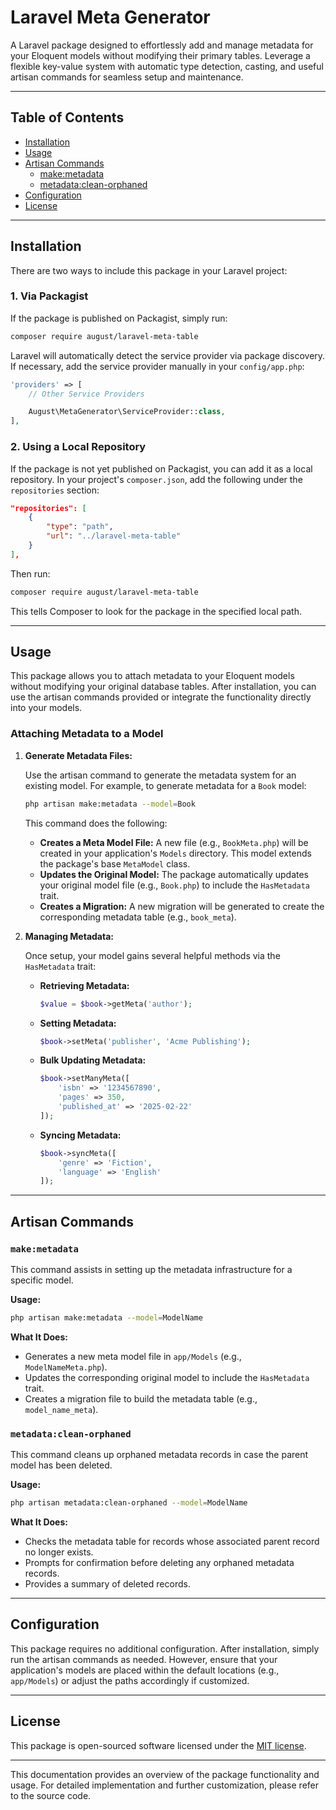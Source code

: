 # Laravel Meta Generator

A Laravel package designed to effortlessly add and manage metadata for your Eloquent models without modifying their primary tables. Leverage a flexible key-value system with automatic type detection, casting, and useful artisan commands for seamless setup and maintenance.

---

## Table of Contents

- [Installation](#installation)
- [Usage](#usage)
- [Artisan Commands](#artisan-commands)
  - [make:metadata](#makemetadata)
  - [metadata:clean-orphaned](#metadataclean-orphaned)
- [Configuration](#configuration)
- [License](#license)

---

## Installation

There are two ways to include this package in your Laravel project:

### 1. Via Packagist

If the package is published on Packagist, simply run:

```bash
composer require august/laravel-meta-table
```

Laravel will automatically detect the service provider via package discovery. If necessary, add the service provider manually in your `config/app.php`:

```php
'providers' => [
    // Other Service Providers

    August\MetaGenerator\ServiceProvider::class,
],
```

### 2. Using a Local Repository

If the package is not yet published on Packagist, you can add it as a local repository. In your project's `composer.json`, add the following under the `repositories` section:

```json
"repositories": [
    {
        "type": "path",
        "url": "../laravel-meta-table"
    }
],
```

Then run:

```bash
composer require august/laravel-meta-table
```

This tells Composer to look for the package in the specified local path.

---

## Usage

This package allows you to attach metadata to your Eloquent models without modifying your original database tables. After installation, you can use the artisan commands provided or integrate the functionality directly into your models.

### Attaching Metadata to a Model

1. **Generate Metadata Files:**

   Use the artisan command to generate the metadata system for an existing model. For example, to generate metadata for a `Book` model:

   ```bash
   php artisan make:metadata --model=Book
   ```

   This command does the following:
   - **Creates a Meta Model File:** A new file (e.g., `BookMeta.php`) will be created in your application's `Models` directory. This model extends the package's base `MetaModel` class.
   - **Updates the Original Model:** The package automatically updates your original model file (e.g., `Book.php`) to include the `HasMetadata` trait.
   - **Creates a Migration:** A new migration will be generated to create the corresponding metadata table (e.g., `book_meta`).

2. **Managing Metadata:**

   Once setup, your model gains several helpful methods via the `HasMetadata` trait:
   
   - **Retrieving Metadata:**
     ```php
     $value = $book->getMeta('author');
     ```
   
   - **Setting Metadata:**
     ```php
     $book->setMeta('publisher', 'Acme Publishing');
     ```

   - **Bulk Updating Metadata:**
     ```php
     $book->setManyMeta([
         'isbn' => '1234567890',
         'pages' => 350,
         'published_at' => '2025-02-22'
     ]);
     ```

   - **Syncing Metadata:**
     ```php
     $book->syncMeta([
         'genre' => 'Fiction',
         'language' => 'English'
     ]);
     ```

---

## Artisan Commands

### `make:metadata`

This command assists in setting up the metadata infrastructure for a specific model.

**Usage:**

```bash
php artisan make:metadata --model=ModelName
```

**What It Does:**

- Generates a new meta model file in `app/Models` (e.g., `ModelNameMeta.php`).
- Updates the corresponding original model to include the `HasMetadata` trait.
- Creates a migration file to build the metadata table (e.g., `model_name_meta`).

### `metadata:clean-orphaned`

This command cleans up orphaned metadata records in case the parent model has been deleted.

**Usage:**

```bash
php artisan metadata:clean-orphaned --model=ModelName
```

**What It Does:**

- Checks the metadata table for records whose associated parent record no longer exists.
- Prompts for confirmation before deleting any orphaned metadata records.
- Provides a summary of deleted records.

---

## Configuration

This package requires no additional configuration. After installation, simply run the artisan commands as needed. However, ensure that your application's models are placed within the default locations (e.g., `app/Models`) or adjust the paths accordingly if customized.

---

## License

This package is open-sourced software licensed under the [MIT license](LICENSE).

---

This documentation provides an overview of the package functionality and usage. For detailed implementation and further customization, please refer to the source code.
